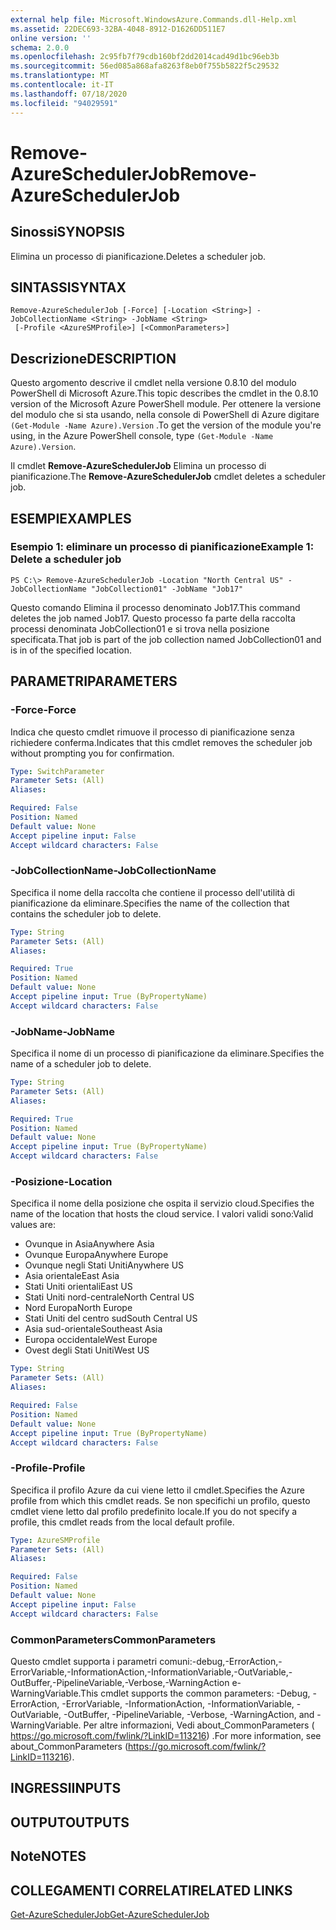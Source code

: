```yaml
---
external help file: Microsoft.WindowsAzure.Commands.dll-Help.xml
ms.assetid: 22DEC693-32BA-4048-8912-D1626DD511E7
online version: ''
schema: 2.0.0
ms.openlocfilehash: 2c95fb7f79cdb160bf2dd2014cad49d1bc96eb3b
ms.sourcegitcommit: 56ed085a868afa8263f8eb0f755b5822f5c29532
ms.translationtype: MT
ms.contentlocale: it-IT
ms.lasthandoff: 07/18/2020
ms.locfileid: "94029591"
---
```

# <span data-ttu-id="c15b1-101">Remove-AzureSchedulerJob</span><span class="sxs-lookup"><span data-stu-id="c15b1-101">Remove-AzureSchedulerJob</span></span>

## <span data-ttu-id="c15b1-102">Sinossi</span><span class="sxs-lookup"><span data-stu-id="c15b1-102">SYNOPSIS</span></span>
<span data-ttu-id="c15b1-103">Elimina un processo di pianificazione.</span><span class="sxs-lookup"><span data-stu-id="c15b1-103">Deletes a scheduler job.</span></span>

## <span data-ttu-id="c15b1-104">SINTASSI</span><span class="sxs-lookup"><span data-stu-id="c15b1-104">SYNTAX</span></span>

```
Remove-AzureSchedulerJob [-Force] [-Location <String>] -JobCollectionName <String> -JobName <String>
 [-Profile <AzureSMProfile>] [<CommonParameters>]
```

## <span data-ttu-id="c15b1-105">Descrizione</span><span class="sxs-lookup"><span data-stu-id="c15b1-105">DESCRIPTION</span></span>
<span data-ttu-id="c15b1-106">Questo argomento descrive il cmdlet nella versione 0.8.10 del modulo PowerShell di Microsoft Azure.</span><span class="sxs-lookup"><span data-stu-id="c15b1-106">This topic describes the cmdlet in the 0.8.10 version of the Microsoft Azure PowerShell module.</span></span>
<span data-ttu-id="c15b1-107">Per ottenere la versione del modulo che si sta usando, nella console di PowerShell di Azure digitare `(Get-Module -Name Azure).Version` .</span><span class="sxs-lookup"><span data-stu-id="c15b1-107">To get the version of the module you're using, in the Azure PowerShell console, type `(Get-Module -Name Azure).Version`.</span></span>

<span data-ttu-id="c15b1-108">Il cmdlet **Remove-AzureSchedulerJob** Elimina un processo di pianificazione.</span><span class="sxs-lookup"><span data-stu-id="c15b1-108">The **Remove-AzureSchedulerJob** cmdlet deletes a scheduler job.</span></span>

## <span data-ttu-id="c15b1-109">ESEMPI</span><span class="sxs-lookup"><span data-stu-id="c15b1-109">EXAMPLES</span></span>

### <span data-ttu-id="c15b1-110">Esempio 1: eliminare un processo di pianificazione</span><span class="sxs-lookup"><span data-stu-id="c15b1-110">Example 1: Delete a scheduler job</span></span>
```
PS C:\> Remove-AzureSchedulerJob -Location "North Central US" -JobCollectionName "JobCollection01" -JobName "Job17"
```

<span data-ttu-id="c15b1-111">Questo comando Elimina il processo denominato Job17.</span><span class="sxs-lookup"><span data-stu-id="c15b1-111">This command deletes the job named Job17.</span></span>
<span data-ttu-id="c15b1-112">Questo processo fa parte della raccolta processi denominata JobCollection01 e si trova nella posizione specificata.</span><span class="sxs-lookup"><span data-stu-id="c15b1-112">That job is part of the job collection named JobCollection01 and is in of the specified location.</span></span>

## <span data-ttu-id="c15b1-113">PARAMETRI</span><span class="sxs-lookup"><span data-stu-id="c15b1-113">PARAMETERS</span></span>

### <span data-ttu-id="c15b1-114">-Force</span><span class="sxs-lookup"><span data-stu-id="c15b1-114">-Force</span></span>
<span data-ttu-id="c15b1-115">Indica che questo cmdlet rimuove il processo di pianificazione senza richiedere conferma.</span><span class="sxs-lookup"><span data-stu-id="c15b1-115">Indicates that this cmdlet removes the scheduler job without prompting you for confirmation.</span></span>

```yaml
Type: SwitchParameter
Parameter Sets: (All)
Aliases: 

Required: False
Position: Named
Default value: None
Accept pipeline input: False
Accept wildcard characters: False
```

### <span data-ttu-id="c15b1-116">-JobCollectionName</span><span class="sxs-lookup"><span data-stu-id="c15b1-116">-JobCollectionName</span></span>
<span data-ttu-id="c15b1-117">Specifica il nome della raccolta che contiene il processo dell'utilità di pianificazione da eliminare.</span><span class="sxs-lookup"><span data-stu-id="c15b1-117">Specifies the name of the collection that contains the scheduler job to delete.</span></span>

```yaml
Type: String
Parameter Sets: (All)
Aliases: 

Required: True
Position: Named
Default value: None
Accept pipeline input: True (ByPropertyName)
Accept wildcard characters: False
```

### <span data-ttu-id="c15b1-118">-JobName</span><span class="sxs-lookup"><span data-stu-id="c15b1-118">-JobName</span></span>
<span data-ttu-id="c15b1-119">Specifica il nome di un processo di pianificazione da eliminare.</span><span class="sxs-lookup"><span data-stu-id="c15b1-119">Specifies the name of a scheduler job to delete.</span></span>

```yaml
Type: String
Parameter Sets: (All)
Aliases: 

Required: True
Position: Named
Default value: None
Accept pipeline input: True (ByPropertyName)
Accept wildcard characters: False
```

### <span data-ttu-id="c15b1-120">-Posizione</span><span class="sxs-lookup"><span data-stu-id="c15b1-120">-Location</span></span>
<span data-ttu-id="c15b1-121">Specifica il nome della posizione che ospita il servizio cloud.</span><span class="sxs-lookup"><span data-stu-id="c15b1-121">Specifies the name of the location that hosts the cloud service.</span></span>
<span data-ttu-id="c15b1-122">I valori validi sono:</span><span class="sxs-lookup"><span data-stu-id="c15b1-122">Valid values are:</span></span> 

- <span data-ttu-id="c15b1-123">Ovunque in Asia</span><span class="sxs-lookup"><span data-stu-id="c15b1-123">Anywhere Asia</span></span>
- <span data-ttu-id="c15b1-124">Ovunque Europa</span><span class="sxs-lookup"><span data-stu-id="c15b1-124">Anywhere Europe</span></span>
- <span data-ttu-id="c15b1-125">Ovunque negli Stati Uniti</span><span class="sxs-lookup"><span data-stu-id="c15b1-125">Anywhere US</span></span>
- <span data-ttu-id="c15b1-126">Asia orientale</span><span class="sxs-lookup"><span data-stu-id="c15b1-126">East Asia</span></span>
- <span data-ttu-id="c15b1-127">Stati Uniti orientali</span><span class="sxs-lookup"><span data-stu-id="c15b1-127">East US</span></span>
- <span data-ttu-id="c15b1-128">Stati Uniti nord-centrale</span><span class="sxs-lookup"><span data-stu-id="c15b1-128">North Central US</span></span>
- <span data-ttu-id="c15b1-129">Nord Europa</span><span class="sxs-lookup"><span data-stu-id="c15b1-129">North Europe</span></span>
- <span data-ttu-id="c15b1-130">Stati Uniti del centro sud</span><span class="sxs-lookup"><span data-stu-id="c15b1-130">South Central US</span></span>
- <span data-ttu-id="c15b1-131">Asia sud-orientale</span><span class="sxs-lookup"><span data-stu-id="c15b1-131">Southeast Asia</span></span>
- <span data-ttu-id="c15b1-132">Europa occidentale</span><span class="sxs-lookup"><span data-stu-id="c15b1-132">West Europe</span></span>
- <span data-ttu-id="c15b1-133">Ovest degli Stati Uniti</span><span class="sxs-lookup"><span data-stu-id="c15b1-133">West US</span></span>

```yaml
Type: String
Parameter Sets: (All)
Aliases: 

Required: False
Position: Named
Default value: None
Accept pipeline input: True (ByPropertyName)
Accept wildcard characters: False
```

### <span data-ttu-id="c15b1-134">-Profile</span><span class="sxs-lookup"><span data-stu-id="c15b1-134">-Profile</span></span>
<span data-ttu-id="c15b1-135">Specifica il profilo Azure da cui viene letto il cmdlet.</span><span class="sxs-lookup"><span data-stu-id="c15b1-135">Specifies the Azure profile from which this cmdlet reads.</span></span>
<span data-ttu-id="c15b1-136">Se non specifichi un profilo, questo cmdlet viene letto dal profilo predefinito locale.</span><span class="sxs-lookup"><span data-stu-id="c15b1-136">If you do not specify a profile, this cmdlet reads from the local default profile.</span></span>

```yaml
Type: AzureSMProfile
Parameter Sets: (All)
Aliases: 

Required: False
Position: Named
Default value: None
Accept pipeline input: False
Accept wildcard characters: False
```

### <span data-ttu-id="c15b1-137">CommonParameters</span><span class="sxs-lookup"><span data-stu-id="c15b1-137">CommonParameters</span></span>
<span data-ttu-id="c15b1-138">Questo cmdlet supporta i parametri comuni:-debug,-ErrorAction,-ErrorVariable,-InformationAction,-InformationVariable,-OutVariable,-OutBuffer,-PipelineVariable,-Verbose,-WarningAction e-WarningVariable.</span><span class="sxs-lookup"><span data-stu-id="c15b1-138">This cmdlet supports the common parameters: -Debug, -ErrorAction, -ErrorVariable, -InformationAction, -InformationVariable, -OutVariable, -OutBuffer, -PipelineVariable, -Verbose, -WarningAction, and -WarningVariable.</span></span> <span data-ttu-id="c15b1-139">Per altre informazioni, Vedi about_CommonParameters ( https://go.microsoft.com/fwlink/?LinkID=113216) .</span><span class="sxs-lookup"><span data-stu-id="c15b1-139">For more information, see about_CommonParameters (https://go.microsoft.com/fwlink/?LinkID=113216).</span></span>

## <span data-ttu-id="c15b1-140">INGRESSI</span><span class="sxs-lookup"><span data-stu-id="c15b1-140">INPUTS</span></span>

## <span data-ttu-id="c15b1-141">OUTPUT</span><span class="sxs-lookup"><span data-stu-id="c15b1-141">OUTPUTS</span></span>

## <span data-ttu-id="c15b1-142">Note</span><span class="sxs-lookup"><span data-stu-id="c15b1-142">NOTES</span></span>

## <span data-ttu-id="c15b1-143">COLLEGAMENTI CORRELATI</span><span class="sxs-lookup"><span data-stu-id="c15b1-143">RELATED LINKS</span></span>

[<span data-ttu-id="c15b1-144">Get-AzureSchedulerJob</span><span class="sxs-lookup"><span data-stu-id="c15b1-144">Get-AzureSchedulerJob</span></span>](./Get-AzureSchedulerJob.md)


